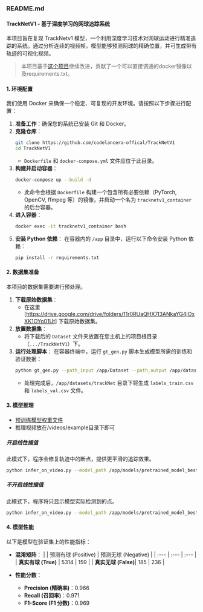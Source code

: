 ### README.md

#### TrackNetV1 - 基于深度学习的网球追踪系统

本项目旨在复现 TrackNetv1 模型，一个利用深度学习技术对网球运动进行精准追踪的系统。通过分析连续的视频帧，模型能够预测网球的精确位置，并可生成带有轨迹的可视化视频。

> 本项目基于[这个项目](https://github.com/yastrebksv/TrackNet)继续改进，贡献了一个可以直接调通的docker镜像以及requirements.txt。

#### 1\. 环境配置

我们使用 Docker 来确保一个稳定、可复现的开发环境。请按照以下步骤进行配置：

1.  **准备工作**：确保您的系统已安装 Git 和 Docker。
2.  **克隆仓库**：
    ```bash
    git clone https://github.com/codelancera-offical/TrackNetV1
    cd TrackNetV1
    ```
      * `Dockerfile` 和 `docker-compose.yml` 文件应位于此目录。
3.  **构建并启动容器**：
    ```bash
    docker-compose up --build -d
    ```
      * 此命令会根据 `Dockerfile` 构建一个包含所有必要依赖（PyTorch, OpenCV, ffmpeg 等）的镜像，并启动一个名为 `tracknetv1_container` 的后台容器。
4.  **进入容器**：
    ```bash
    docker exec -it tracknetv1_container bash
    ```
5.  **安装 Python 依赖**：
    在容器内的 `/app` 目录中，运行以下命令安装 Python 依赖：
    ```bash
    pip install -r requirements.txt
    ```

#### 2\. 数据集准备

本项目的数据集需要进行预处理。

1.  **下载原始数据集**：
      * 在这里 [https://drive.google.com/drive/folders/11r0RUaQHX7I3ANkaYG4jOxXK1OYo01Ut] 下载原始数据集。
2.  **放置数据集**：
      * 将下载后的 `Dataset` 文件夹放置在您主机上的项目根目录（`.../TrackNetV1`）下。
3.  **运行处理脚本**：
    在容器终端中，运行 `gt_gen.py` 脚本生成模型所需的训练和验证数据：
    ```bash
    python gt_gen.py --path_input /app/Dataset --path_output /app/datasets/trackNet
    ```
      * 处理完成后，`/app/datasets/trackNet` 目录下将生成 `labels_train.csv` 和 `labels_val.csv` 文件。

#### 3\. 模型推理

- [预训练模型权重文件](https://drive.google.com/file/d/1XEYZ4myUN7QT-NeBYJI0xteLsvs-ZAOl/view?usp=sharing)
- 推理视频放在/videos/example目录下即可

##### 开启线性插值

此模式下，程序会修复轨迹中的断点，提供更平滑的追踪效果。

```bash
python infer_on_video.py --model_path /app/models/pretrained_model_best.pt --video_path /app/videos/example/example000.mp4 --video_out_path /app/videos/output/example000.mp4 --extrapolation
```

##### 不开启线性插值

此模式下，程序将只显示模型实际检测到的点。

```bash
python infer_on_video.py --model_path /app/models/pretrained_model_best.pt --video_path /app/videos/example/example000.mp4 --video_out_path /app/videos/output/example000_nopolation.mp4
```

#### 4\. 模型性能

以下是模型在验证集上的性能指标：

  * **混淆矩阵**：
    | | 预测有球 (Positive) | 预测无球 (Negative) |
    | :--- | :--- | :--- |
    | **真实有球 (True)** | 5314 | 159 |
    | **真实无球 (False)**| 185 | 236 |

  * **性能分数**：

      * **Precision (精确率)**：0.966
      * **Recall (召回率)**：0.971
      * **F1-Score (F1 分数)**：0.969
